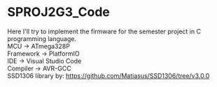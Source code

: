 # SPROJ2G3_Code
Here I'll try to implement the firmware for the semester project in C programming language.  
MCU -> ATmega328P  
Framework -> PlatformIO  
IDE -> Visual Studio Code  
Compiler -> AVR-GCC  
SSD1306 library by: https://github.com/Matiasus/SSD1306/tree/v3.0.0
